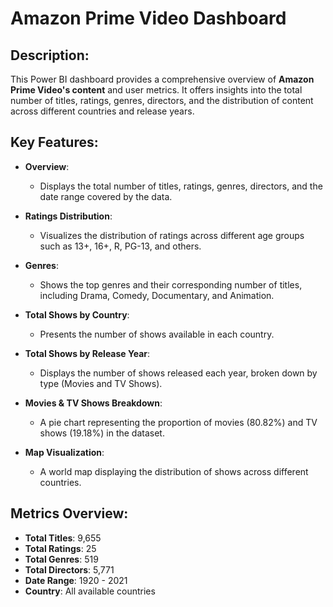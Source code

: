 # Amazon Prime Video Dashboard

## Description:
This Power BI dashboard provides a comprehensive overview of **Amazon Prime Video's content** and user metrics. It offers insights into the total number of titles, ratings, genres, directors, and the distribution of content across different countries and release years.

## Key Features:

- **Overview**: 
  - Displays the total number of titles, ratings, genres, directors, and the date range covered by the data.
  
- **Ratings Distribution**: 
  - Visualizes the distribution of ratings across different age groups such as 13+, 16+, R, PG-13, and others.
  
- **Genres**: 
  - Shows the top genres and their corresponding number of titles, including Drama, Comedy, Documentary, and Animation.

- **Total Shows by Country**: 
  - Presents the number of shows available in each country.
  
- **Total Shows by Release Year**: 
  - Displays the number of shows released each year, broken down by type (Movies and TV Shows).

- **Movies & TV Shows Breakdown**: 
  - A pie chart representing the proportion of movies (80.82%) and TV shows (19.18%) in the dataset.

- **Map Visualization**: 
  - A world map displaying the distribution of shows across different countries.

## Metrics Overview:
- **Total Titles**: 9,655
- **Total Ratings**: 25
- **Total Genres**: 519
- **Total Directors**: 5,771
- **Date Range**: 1920 - 2021
- **Country**: All available countries
